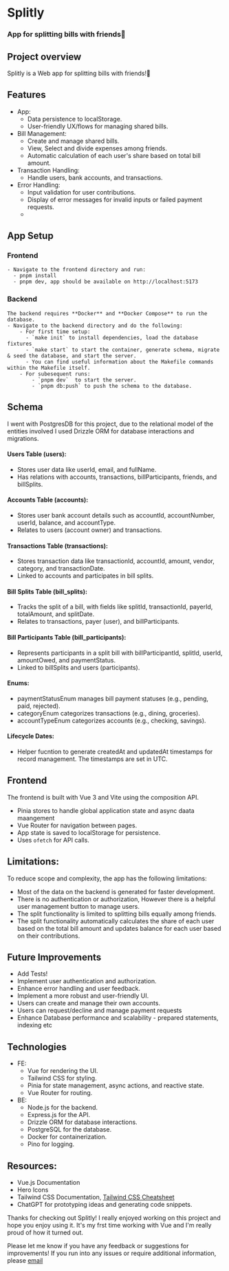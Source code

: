 # Splitly
### App for splitting bills with friends🥰

## Project overview
Splitly is a Web app for splitting bills with friends!🥰

## Features
- App:
  - Data persistence to localStorage.
  - User-friendly UX/flows for managing shared bills.
- Bill Management:
  - Create and manage shared bills.
  - View, Select and divide expenses among friends.
  -  Automatic calculation of each user's share based on total bill amount.
- Transaction Handling:
  - Handle users, bank accounts, and transactions.
- Error Handling:
  - Input validation for user contributions.
  - Display of error messages for invalid inputs or failed payment requests.
  -
## App Setup
### Frontend
    - Navigate to the frontend directory and run:
      - pnpm install
      - pnpm dev, app should be available on http://localhost:5173
### Backend
    The backend requires **Docker** and **Docker Compose** to run the database.
    - Navigate to the backend directory and do the following:
        - For first time setup:
          - `make init` to install dependencies, load the database fixtures
          - `make start` to start the container, generate schema, migrate & seed the database, and start the server.
          - You can find useful information about the Makefile commands within the Makefile itself.
        - For subesequent runs:
            - `pnpm dev`  to start the server.
            - `pnpm db:push` to push the schema to the database.

## Schema
I went with PostgresDB for this project, due to the relational model of the entities involved
I used Drizzle ORM for database interactions and migrations.

#### Users Table (users):
- Stores user data like userId, email, and fullName.
- Has relations with accounts, transactions, billParticipants, friends, and billSplits.

#### Accounts Table (accounts):
- Stores user bank account details such as accountId, accountNumber, userId, balance, and accountType.
- Relates to users (account owner) and transactions.

#### Transactions Table (transactions):
- Stores transaction data like transactionId, accountId, amount, vendor, category, and transactionDate.
- Linked to accounts and participates in bill splits.

#### Bill Splits Table (bill_splits):
- Tracks the split of a bill, with fields like splitId, transactionId, payerId, totalAmount, and splitDate.
- Relates to transactions, payer (user), and billParticipants.

#### Bill Participants Table (bill_participants):
- Represents participants in a split bill with billParticipantId, splitId, userId, amountOwed, and paymentStatus.
- Linked to billSplits and users (participants).

#### Enums:
- paymentStatusEnum manages bill payment statuses (e.g., pending, paid, rejected).
- categoryEnum categorizes transactions (e.g., dining, groceries).
- accountTypeEnum categorizes accounts (e.g., checking, savings).

#### Lifecycle Dates:
- Helper fucntion to generate createdAt and updatedAt timestamps for record management. The timestamps are set in UTC.

## Frontend
The frontend is built with Vue 3 and Vite using the composition API.
- Pinia stores to handle global application state and async daata maangement
- Vue Router for navigation between pages.
- App state is saved to localStorage for persistence.
-  Uses `ofetch` for API calls.

## Limitations:
To reduce scope and complexity, the app has the following limitations:
- Most of the data on the backend is generated for faster development.
- There is no authentication or authorization, However there is a helpful user management button to manage users.
- The split functionality is limited to splitting bills equally among friends.
- The split functionality automatically calculates the share of each user based on the total bill amount and updates balance for each user based on their contributions.

## Future Improvements
- Add Tests!
- Implement user authentication and authorization.
- Enhance error handling and user feedback.
- Implement a more robust and user-friendly UI.
- Users can create and manage their own accounts.
- Users can request/decline and manage payment requests
- Enhance Database performance and scalability - prepared statements, indexing etc

## Technologies
- FE:
  - Vue for rendering the UI.
  - Tailwind CSS for styling.
  - Pinia for state management, async actions, and reactive state.
  - Vue Router for routing.
- BE:
  - Node.js for the backend.
  - Express.js for the API.
  - Drizzle ORM for database interactions.
  - PostgreSQL for the database.
  - Docker for containerization.
  - Pino for logging.

## Resources:
- Vue.js Documentation
- Hero Icons
- Tailwind CSS Documentation,  [Tailwind CSS Cheatsheet](https://www.creative-tim.com/twcomponents/cheatsheet)
- ChatGPT for prototyping ideas and generating code snippets.

Thanks for checking out Splitly!
I really enjoyed working on this project and hope you enjoy using it.
It's my frst time working with Vue and I'm really proud of how it turned out.

Please let  me know if you have any feedback or suggestions for improvements!
If you run into any issues or require additional information, please [email](mailto:patrick.nzediegwu@gmail.com)